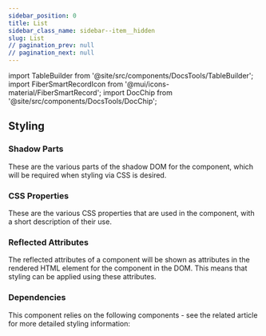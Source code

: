```yaml
---
sidebar_position: 0
title: List
sidebar_class_name: sidebar--item__hidden
slug: List
// pagination_prev: null
// pagination_next: null
---
```


import TableBuilder from '@site/src/components/DocsTools/TableBuilder';
import FiberSmartRecordIcon from '@mui/icons-material/FiberSmartRecord';
import DocChip from '@site/src/components/DocsTools/DocChip';

<DocChip tooltipText="This component will render with a shadow DOM, an API built into the browser that facilitates encapsulation." label="Shadow" target="_blank" clickable={false} iconName='shadow' />

<DocChip tooltipText="The name of the web component that will render in the DOM." label="bbj-list" clickable={false} iconName='code'/>

## Styling

### Shadow Parts
These are the various parts of the shadow DOM for the component, which will be required when styling via CSS is desired.
<TableBuilder tag='bbj-list' table="parts"/>

### CSS Properties

  These are the various CSS properties that are used in the component, with a short description of their use.
  
  <TableBuilder tag='bbj-list' table="properties"/>

### Reflected Attributes

  The reflected attributes of a component will be shown as attributes in the rendered HTML element for the component in the DOM. This means that styling can be applied using these attributes.
  
  <TableBuilder tag='bbj-list' table="reflects"/>

### Dependencies

  This component relies on the following components - see the related article for more detailed styling information:
  
  <TableBuilder tag='bbj-list' table="dependencies"/>
